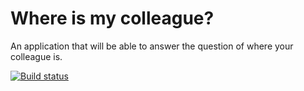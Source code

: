 # Where is my colleague?

An application that will be able to answer the question of where your colleague is.

[![Build status](https://ci.appveyor.com/api/projects/status/8spoaa25k6y41m3j?svg=true)](https://ci.appveyor.com/project/st3v3nhunt/where-is-my-colleague)

